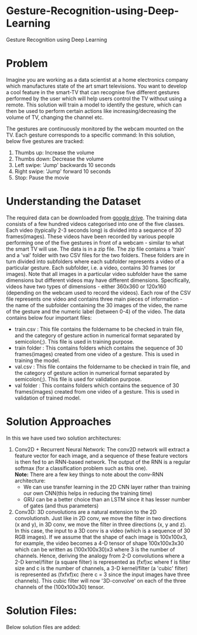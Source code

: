 # Gesture-Recognition-using-Deep-Learning
Gesture Recognition using Deep Learning

# Problem
Imagine you are working as a data scientist at a home electronics company which manufactures state of the art smart televisions. You want to develop a cool feature in the smart-TV that can recognise five different gestures performed by the user which will help users control the TV without using a remote. This solution will train a model to identify the gesture, which can then be used to perform certain actions like increasing/decreasing the volume of TV, changing the channel etc.


The gestures are continuously monitored by the webcam mounted on the TV. Each gesture corresponds to a specific command:
In this solution, below five gestures are tracked:
1. Thumbs up:  Increase the volume
2. Thumbs down: Decrease the volume
3. Left swipe: 'Jump' backwards 10 seconds
4. Right swipe: 'Jump' forward 10 seconds  
5. Stop: Pause the movie

# Understanding the Dataset
The required data can be downloaded from [google drive](https://drive.google.com/uc?id=1ehyrYBQ5rbQQe6yL4XbLWe3FMvuVUGiL).
The training data consists of a few hundred videos categorised into one of the five classes. Each video (typically 2-3 seconds long) is divided into a sequence of 30 frames(images). These videos have been recorded by various people performing one of the five gestures in front of a webcam - similar to what the smart TV will use. 
The data is in a zip file. The zip file contains a 'train' and a 'val' folder with two CSV files for the two folders. These folders are in turn divided into subfolders where each subfolder represents a video of a particular gesture. Each subfolder, i.e. a video, contains 30 frames (or images). Note that all images in a particular video subfolder have the same dimensions but different videos may have different dimensions. Specifically, videos have two types of dimensions - either 360x360 or 120x160 (depending on the webcam used to record the videos).
Each row of the CSV file represents one video and contains three main pieces of information - the name of the subfolder containing the 30 images of the video, the name of the gesture and the numeric label (between 0-4) of the video.
The data contains below four important files:
- train.csv : This file contains the foldername to be checked in train file, and the category of gesture action in numerical format separated by semicolon(;). This file is used in training purpose.
- train folder : This contains folders which contains the sequence of 30 frames(images) created from one video of a gesture. This is used in training the model.
- val.csv : This file contains the foldername to be checked in train file, and the category of gesture action in numerical format separated by semicolon(;). This file is used for validation purpose.
- val folder : This contains folders which contains the sequence of 30 frames(images) created from one video of a gesture. This is used in validation of trained model.

# Solution Approaches
In this we have used two solution architectures:
1. Conv2D + Recurrent Neural Network: The conv2D network will extract a feature vector for each image, and a sequence of these feature vectors is then fed to an RNN-based network. The output of the RNN is a regular softmax (for a classification problem such as this one).\
**Note:** There are a few key things to note about the conv-RNN architecture:
    - We can use transfer learning in the 2D CNN layer rather than training our own CNN(this helps in reducing the training time) 
    - GRU can be a better choice than an LSTM since it has lesser number of gates (and thus parameters)
2. Conv3D: 3D convolutions are a natural extension to the 2D convolutionsh. Just like in 2D conv, we move the filter in two directions (x and y), in 3D conv, we move the filter in three directions (x, y and z). In this case, the input to a 3D conv is a video (which is a sequence of 30 RGB images). If we assume that the shape of each image is 100x100x3, for example, the video becomes a 4-D tensor of shape 100x100x3x30 which can be written as (100x100x30)x3 where 3 is the number of channels. Hence, deriving the analogy from 2-D convolutions where a 2-D kernel/filter (a square filter) is represented as (fxf)xc where f is filter size and c is the number of channels, a 3-D kernel/filter (a 'cubic' filter) is represented as (fxfxf)xc (here c = 3 since the input images have three channels). This cubic filter will now '3D-convolve' on each of the three channels of the (100x100x30) tensor.

# Solution Files:
Below solution files are added:

